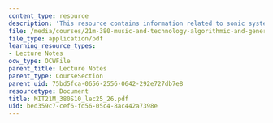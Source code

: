 ```yaml
---
content_type: resource
description: 'This resource contains information related to sonic system project presentations. '
file: /media/courses/21m-380-music-and-technology-algorithmic-and-generative-music-spring-2010/bed359c7cef6fd5605c48ac442a7398e_MIT21M_380S10_lec25_26.pdf
file_type: application/pdf
learning_resource_types:
- Lecture Notes
ocw_type: OCWFile
parent_title: Lecture Notes
parent_type: CourseSection
parent_uid: 75bd5fca-0656-2556-0642-292e727db7e8
resourcetype: Document
title: MIT21M_380S10_lec25_26.pdf
uid: bed359c7-cef6-fd56-05c4-8ac442a7398e
---
```

